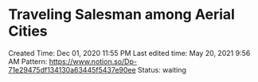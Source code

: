 # Traveling Salesman among Aerial Cities

Created Time: Dec 01, 2020 11:55 PM
Last edited time: May 20, 2021 9:56 AM
Pattern: https://www.notion.so/Dp-71e29475df134130a63445f5437e90ee
Status: waiting
